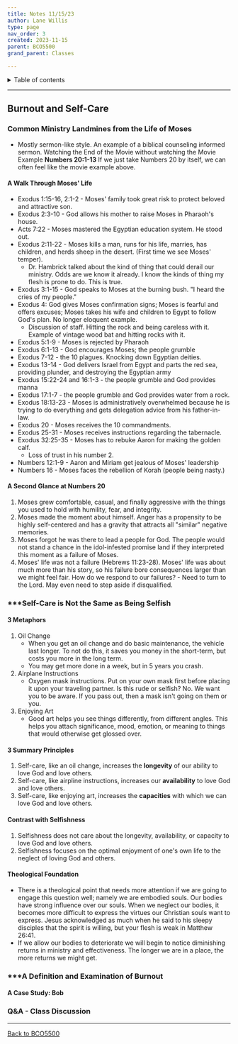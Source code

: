 ```yaml
---
title: Notes 11/15/23
author: Lane Willis
type: page
nav_order: 3
created: 2023-11-15
parent: BCO5500
grand_parent: Classes

---
```


<details closed markdown="block">
  <summary>
    Table of contents
  </summary>
  {: .text-delta }
1. TOC
{:toc}
</details>

---

## Burnout and Self-Care

### Common Ministry Landmines from the Life of Moses
* Mostly sermon-like style. An example of a biblical counseling informed sermon.
Watching the End of the Movie without watching the Movie Example
**Numbers 20:1-13**
If we just take Numbers 20 by itself, we can often feel like the movie example above.

#### A Walk Through Moses' Life
* Exodus 1:15-16, 2:1-2 - Moses' family took great risk to protect beloved and attractive son.
* Exodus 2:3-10 - God allows his mother to raise Moses in Pharaoh's house.
* Acts 7:22 - Moses mastered the Egyptian education system. He stood out.
* Exodus 2:11-22 - Moses kills a man, runs for his life, marries, has children, and herds sheep in the desert. (First time we see Moses' temper).
   * Dr. Hambrick talked about the kind of thing that could derail our ministry. Odds are we know it already. I know the kinds of thing my flesh is prone to do. This is true.
* Exodus 3:1-15 - God speaks to Moses at the burning bush. "I heard the cries of my people."
* Exodus 4: God gives Moses confirmation signs; Moses is fearful and offers excuses; Moses takes his wife and children to Egypt to follow God's plan. No longer eloquent example.
   * Discussion of staff. Hitting the rock and being careless with it. Example of vintage wood bat and hitting rocks with it.
* Exodus 5:1-9 - Moses is rejected by Pharaoh
* Exodus 6:1-13 - God encourages Moses; the people grumble
* Exodus 7-12 - the 10 plagues. Knocking down Egyptian deities.
* Exodus 13-14 - God delivers Israel from Egypt and parts the red sea, providing plunder, and destroying the Egyptian army
* Exodus 15:22-24 and 16:1-3 - the people grumble and God provides manna
* Exodus 17:1-7 - the people grumble and God provides water from a rock.
* Exodus 18:13-23 - Moses is administratively overwhelmed because he is trying to do everything and gets delegation advice from his father-in-law.
* Exodus 20 - Moses receives the 10 commandments.
* Exodus 25-31 - Moses receives instructions regarding the tabernacle.
* Exodus 32:25-35 - Moses has to rebuke Aaron for making the golden calf.
   * Loss of trust in his number 2.
* Numbers 12:1-9 - Aaron and Miriam get jealous of Moses' leadership
* Numbers 16 - Moses faces the rebellion of Korah (people being nasty.)

#### A Second Glance at Numbers 20
1. Moses grew comfortable, casual, and finally aggressive with the things you used to hold with humility, fear, and integrity.
2. Moses made the moment about himself. Anger has a propensity to be highly self-centered and has a gravity that attracts all "similar" negative memories.
3. Moses forgot he was there to lead a people for God. The people would not stand a chance in the idol-infested promise land if they interpreted this moment as a failure of Moses.
4. Moses' life was not a failure (Hebrews 11:23-28). Moses' life was about much more than his story, so his failure bore consequences larger than we might feel fair. How do we respond to our failures? - Need to turn to the Lord. May even need to step aside if disqualified.

### ***Self-Care is Not the Same as Being Selfish

#### 3 Metaphors
1. Oil Change
    * When you get an oil change and do basic maintenance, the vehicle last longer. To not do this, it saves you money in the short-term, but costs you more in the long term.
    * You may get more done in a week, but in 5 years you crash.
2. Airplane Instructions
   * Oxygen mask instructions. Put on your own mask first before placing it upon your traveling partner. Is this rude or selfish? No. We want you to be aware. If you pass out, then a mask isn't going on them or you.
3. Enjoying Art
   * Good art helps you see things differently, from different angles. This helps you attach significance, mood, emotion, or meaning to things that would otherwise get glossed over.

#### 3 Summary Principles
1. Self-care, like an oil change, increases the **longevity** of our ability to love God and love others.
2. Self-care, like airpline instructions, increases our **availability** to love God and love others.
3. Self-care, like enjoying art, increases the **capacities** with which we can love God and love others.

#### Contrast with Selfishness
1. Selfishness does not care about the longevity, availability, or capacity to love God and love others.
2. Selfishness focuses on the optimal enjoyment of one's own life to the neglect of loving God and others.

#### Theological Foundation
* There is a theological point that needs more attention if we are going to engage this question well; namely we are embodied souls. Our bodies have strong influence over our souls. When we neglect our bodies, it becomes more difficult to express the virtues our Christian souls want to express. Jesus acknowledged as much when he said to his sleepy disciples that the spirit is willing, but your flesh is weak in Matthew 26:41.
* If we allow our bodies to deteriorate we will begin to notice diminishing returns in ministry and effectiveness. The longer we are in a place, the more returns we might get.

### ***A Definition and Examination of Burnout

#### A Case Study: Bob


### Q&A - Class Discussion

---

[Back to BCO5500](/notes/bco5500)